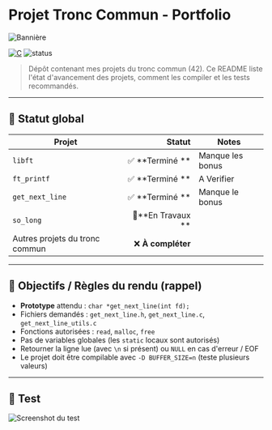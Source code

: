 # Projet Tronc Commun - Portfolio

![Bannière](https://via.placeholder.com/1200x240.png?text=Tronc+Commun+%2D+Projets+42)

[![C](https://img.shields.io/badge/-555555?logo=c)](https://en.wikipedia.org/wiki/C_(programming_language))
![status](https://img.shields.io/badge/Status-On%20Work-d?labelColor=black&color=orange)

> Dépôt contenant mes projets du tronc commun (42). Ce README liste l'état d'avancement des projets, comment les compiler et les tests recommandés.

---

## 🧾 Statut global

| Projet | Statut | Notes |
|---|---:|---|
| `libft` | ✅ **Terminé ** | Manque les bonus |
| `ft_printf` | ✅ **Terminé ** | A Verifier |
| `get_next_line` | ✅ **Terminé ** | Manque le bonus |
| `so_long` | 🚧**En Travaux ** | |
| Autres projets du tronc commun | ❌ **À compléter** | |

---

## 🎯 Objectifs / Règles du rendu (rappel)

- **Prototype** attendu : `char *get_next_line(int fd);`
- Fichiers demandés : `get_next_line.h`, `get_next_line.c`, `get_next_line_utils.c`
- Fonctions autorisées : `read`, `malloc`, `free`
- Pas de variables globales (les `static` locaux sont autorisés)
- Retourner la ligne lue (avec `\n` si présent) ou `NULL` en cas d'erreur / EOF
- Le projet doit être compilable avec `-D BUFFER_SIZE=n` (teste plusieurs valeurs)

---

## 📸 Test

![Screenshot du test](https://via.placeholder.com/800x200.png?text=Output+%3A+get_next_line)
